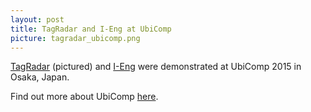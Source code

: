 ```yaml
---
layout: post
title: TagRadar and I-Eng at UbiComp
picture: tagradar_ubicomp.png
---
```


<a href = "../../../../projects/tag_radar/">TagRadar</a> (pictured) and <a href = "../../../../projects/i_eng/">I-Eng</a> were demonstrated at UbiComp 2015 in Osaka, Japan.

Find out more about UbiComp <a href = "http://ubicomp.org/ubicomp2015/">here</a>.